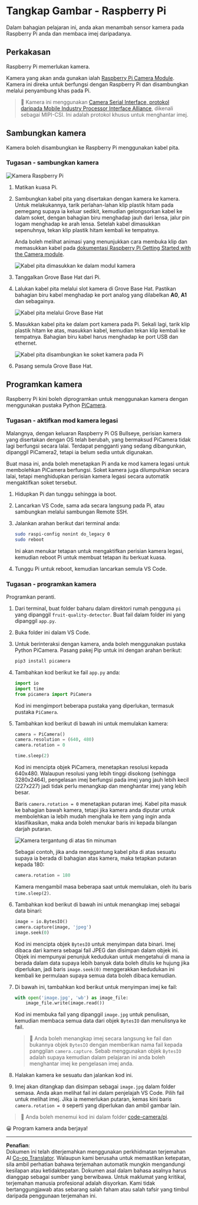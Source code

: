 <!--
CO_OP_TRANSLATOR_METADATA:
{
  "original_hash": "c677667095f6133eee418c7e53615d05",
  "translation_date": "2025-08-27T23:00:16+00:00",
  "source_file": "4-manufacturing/lessons/2-check-fruit-from-device/pi-camera.md",
  "language_code": "ms"
}
-->
# Tangkap Gambar - Raspberry Pi

Dalam bahagian pelajaran ini, anda akan menambah sensor kamera pada Raspberry Pi anda dan membaca imej daripadanya.

## Perkakasan

Raspberry Pi memerlukan kamera.

Kamera yang akan anda gunakan ialah [Raspberry Pi Camera Module](https://www.raspberrypi.org/products/camera-module-v2/). Kamera ini direka untuk berfungsi dengan Raspberry Pi dan disambungkan melalui penyambung khas pada Pi.

> 💁 Kamera ini menggunakan [Camera Serial Interface, protokol daripada Mobile Industry Processor Interface Alliance](https://wikipedia.org/wiki/Camera_Serial_Interface), dikenali sebagai MIPI-CSI. Ini adalah protokol khusus untuk menghantar imej.

## Sambungkan kamera

Kamera boleh disambungkan ke Raspberry Pi menggunakan kabel pita.

### Tugasan - sambungkan kamera

![Kamera Raspberry Pi](../../../../../translated_images/pi-camera-module.4278753c31bd6e757aa2b858be97d72049f71616278cefe4fb5abb485b40a078.ms.png)

1. Matikan kuasa Pi.

1. Sambungkan kabel pita yang disertakan dengan kamera ke kamera. Untuk melakukannya, tarik perlahan-lahan klip plastik hitam pada pemegang supaya ia keluar sedikit, kemudian gelongsorkan kabel ke dalam soket, dengan bahagian biru menghadap jauh dari lensa, jalur pin logam menghadap ke arah lensa. Setelah kabel dimasukkan sepenuhnya, tekan klip plastik hitam kembali ke tempatnya.

    Anda boleh melihat animasi yang menunjukkan cara membuka klip dan memasukkan kabel pada [dokumentasi Raspberry Pi Getting Started with the Camera module](https://projects.raspberrypi.org/en/projects/getting-started-with-picamera/2).

    ![Kabel pita dimasukkan ke dalam modul kamera](../../../../../translated_images/pi-camera-ribbon-cable.0bf82acd251611c21ac616f082849413e2b322a261d0e4f8fec344248083b07e.ms.png)

1. Tanggalkan Grove Base Hat dari Pi.

1. Lalukan kabel pita melalui slot kamera di Grove Base Hat. Pastikan bahagian biru kabel menghadap ke port analog yang dilabelkan **A0**, **A1** dan sebagainya.

    ![Kabel pita melalui Grove Base Hat](../../../../../translated_images/grove-base-hat-ribbon-cable.501fed202fcf73b11b2b68f6d246189f7d15d3e4423c572ddee79d77b4632b47.ms.png)

1. Masukkan kabel pita ke dalam port kamera pada Pi. Sekali lagi, tarik klip plastik hitam ke atas, masukkan kabel, kemudian tekan klip kembali ke tempatnya. Bahagian biru kabel harus menghadap ke port USB dan ethernet.

    ![Kabel pita disambungkan ke soket kamera pada Pi](../../../../../translated_images/pi-camera-socket-ribbon-cable.a18309920b11800911082ed7aa6fb28e6d9be3a022e4079ff990016cae3fca10.ms.png)

1. Pasang semula Grove Base Hat.

## Programkan kamera

Raspberry Pi kini boleh diprogramkan untuk menggunakan kamera dengan menggunakan pustaka Python [PiCamera](https://pypi.org/project/picamera/).

### Tugasan - aktifkan mod kamera legasi

Malangnya, dengan keluaran Raspberry Pi OS Bullseye, perisian kamera yang disertakan dengan OS telah berubah, yang bermaksud PiCamera tidak lagi berfungsi secara lalai. Terdapat pengganti yang sedang dibangunkan, dipanggil PiCamera2, tetapi ia belum sedia untuk digunakan.

Buat masa ini, anda boleh menetapkan Pi anda ke mod kamera legasi untuk membolehkan PiCamera berfungsi. Soket kamera juga dilumpuhkan secara lalai, tetapi menghidupkan perisian kamera legasi secara automatik mengaktifkan soket tersebut.

1. Hidupkan Pi dan tunggu sehingga ia boot.

1. Lancarkan VS Code, sama ada secara langsung pada Pi, atau sambungkan melalui sambungan Remote SSH.

1. Jalankan arahan berikut dari terminal anda:

    ```sh
    sudo raspi-config nonint do_legacy 0
    sudo reboot
    ```

    Ini akan menukar tetapan untuk mengaktifkan perisian kamera legasi, kemudian reboot Pi untuk membuat tetapan itu berkuat kuasa.

1. Tunggu Pi untuk reboot, kemudian lancarkan semula VS Code.

### Tugasan - programkan kamera

Programkan peranti.

1. Dari terminal, buat folder baharu dalam direktori rumah pengguna `pi` yang dipanggil `fruit-quality-detector`. Buat fail dalam folder ini yang dipanggil `app.py`.

1. Buka folder ini dalam VS Code.

1. Untuk berinteraksi dengan kamera, anda boleh menggunakan pustaka Python PiCamera. Pasang pakej Pip untuk ini dengan arahan berikut:

    ```sh
    pip3 install picamera
    ```

1. Tambahkan kod berikut ke fail `app.py` anda:

    ```python
    import io
    import time
    from picamera import PiCamera
    ```

    Kod ini mengimport beberapa pustaka yang diperlukan, termasuk pustaka `PiCamera`.

1. Tambahkan kod berikut di bawah ini untuk memulakan kamera:

    ```python
    camera = PiCamera()
    camera.resolution = (640, 480)
    camera.rotation = 0
    
    time.sleep(2)
    ```

    Kod ini mencipta objek PiCamera, menetapkan resolusi kepada 640x480. Walaupun resolusi yang lebih tinggi disokong (sehingga 3280x2464), pengelasan imej berfungsi pada imej yang jauh lebih kecil (227x227) jadi tidak perlu menangkap dan menghantar imej yang lebih besar.

    Baris `camera.rotation = 0` menetapkan putaran imej. Kabel pita masuk ke bahagian bawah kamera, tetapi jika kamera anda diputar untuk membolehkan ia lebih mudah menghala ke item yang ingin anda klasifikasikan, maka anda boleh menukar baris ini kepada bilangan darjah putaran.

    ![Kamera tergantung di atas tin minuman](../../../../../translated_images/pi-camera-upside-down.5376961ba31459883362124152ad6b823d5ac5fc14e85f317e22903bd681c2b6.ms.png)

    Sebagai contoh, jika anda menggantung kabel pita di atas sesuatu supaya ia berada di bahagian atas kamera, maka tetapkan putaran kepada 180:

    ```python
    camera.rotation = 180
    ```

    Kamera mengambil masa beberapa saat untuk memulakan, oleh itu baris `time.sleep(2)`.

1. Tambahkan kod berikut di bawah ini untuk menangkap imej sebagai data binari:

    ```python
    image = io.BytesIO()
    camera.capture(image, 'jpeg')
    image.seek(0)
    ```

    Kod ini mencipta objek `BytesIO` untuk menyimpan data binari. Imej dibaca dari kamera sebagai fail JPEG dan disimpan dalam objek ini. Objek ini mempunyai penunjuk kedudukan untuk mengetahui di mana ia berada dalam data supaya lebih banyak data boleh ditulis ke hujung jika diperlukan, jadi baris `image.seek(0)` menggerakkan kedudukan ini kembali ke permulaan supaya semua data boleh dibaca kemudian.

1. Di bawah ini, tambahkan kod berikut untuk menyimpan imej ke fail:

    ```python
    with open('image.jpg', 'wb') as image_file:
        image_file.write(image.read())
    ```

    Kod ini membuka fail yang dipanggil `image.jpg` untuk penulisan, kemudian membaca semua data dari objek `BytesIO` dan menulisnya ke fail.

    > 💁 Anda boleh menangkap imej secara langsung ke fail dan bukannya objek `BytesIO` dengan memberikan nama fail kepada panggilan `camera.capture`. Sebab menggunakan objek `BytesIO` adalah supaya kemudian dalam pelajaran ini anda boleh menghantar imej ke pengelasan imej anda.

1. Halakan kamera ke sesuatu dan jalankan kod ini.

1. Imej akan ditangkap dan disimpan sebagai `image.jpg` dalam folder semasa. Anda akan melihat fail ini dalam penjelajah VS Code. Pilih fail untuk melihat imej. Jika ia memerlukan putaran, kemas kini baris `camera.rotation = 0` seperti yang diperlukan dan ambil gambar lain.

> 💁 Anda boleh menemui kod ini dalam folder [code-camera/pi](../../../../../4-manufacturing/lessons/2-check-fruit-from-device/code-camera/pi).

😀 Program kamera anda berjaya!

---

**Penafian**:  
Dokumen ini telah diterjemahkan menggunakan perkhidmatan terjemahan AI [Co-op Translator](https://github.com/Azure/co-op-translator). Walaupun kami berusaha untuk memastikan ketepatan, sila ambil perhatian bahawa terjemahan automatik mungkin mengandungi kesilapan atau ketidaktepatan. Dokumen asal dalam bahasa asalnya harus dianggap sebagai sumber yang berwibawa. Untuk maklumat yang kritikal, terjemahan manusia profesional adalah disyorkan. Kami tidak bertanggungjawab atas sebarang salah faham atau salah tafsir yang timbul daripada penggunaan terjemahan ini.